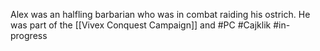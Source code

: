Alex was an halfling barbarian who was in combat raiding his ostrich. He was part of the [[Vivex Conquest Campaign]] and 
#PC #Cajklik #in-progress 